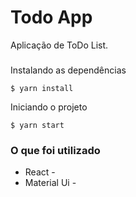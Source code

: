 # Todo App

Aplicação de ToDo List.

### 

Instalando as dependências
```
$ yarn install

```

Iniciando o projeto
```
$ yarn start

```

### O que foi utilizado

- React - 
- Material Ui -